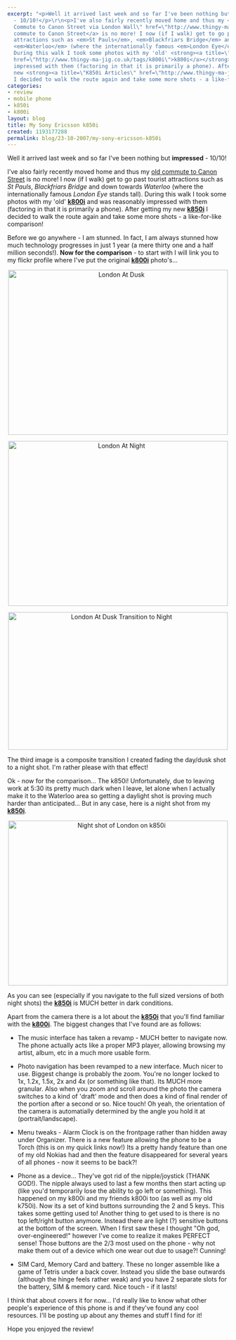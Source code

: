 ```yaml
---
excerpt: "<p>Well it arrived last week and so far I've been nothing but <strong>impressed</strong>
  - 10/10!</p>\r\n<p>I've also fairly recently moved home and thus my <a title=\"Old
  Commute to Canon Street via London Wall\" href=\"http://www.thingy-ma-jig.co.uk/blog/14-11-2006/my-walk-home\">old
  commute to Canon Street</a> is no more! I now (if I walk) get to go past tourist
  attractions such as <em>St Pauls</em>, <em>Blackfriars Bridge</em> and down towards
  <em>Waterloo</em> (where the internationally famous <em>London Eye</em> stands tall).
  During this walk I took some photos with my 'old' <strong><a title=\"k800i articles\"
  href=\"http://www.thingy-ma-jig.co.uk/tags/k800i\">k800i</a></strong> and was reasonably
  impressed with them (factoring in that it is primarily a phone). After getting my
  new <strong><a title=\"K850i Articles\" href=\"http://www.thingy-ma-jig.co.uk/tags/k850i\">k850i</a></strong>
  I decided to walk the route again and take some more shots - a like-for-like comparison!</p>\r\n"
categories:
- review
- mobile phone
- k850i
- k800i
layout: blog
title: My Sony Ericsson k850i
created: 1193177288
permalink: blog/23-10-2007/my-sony-ericsson-k850i
---
```

<p>Well it arrived last week and so far I've been nothing but <strong>impressed</strong> - 10/10!</p>
<p>I've also fairly recently moved home and thus my <a title="Old Commute to Canon Street via London Wall" href="http://www.thingy-ma-jig.co.uk/blog/14-11-2006/my-walk-home">old commute to Canon Street</a> is no more! I now (if I walk) get to go past tourist attractions such as <em>St Pauls</em>, <em>Blackfriars Bridge</em> and down towards <em>Waterloo</em> (where the internationally famous <em>London Eye</em> stands tall). During this walk I took some photos with my 'old' <strong><a title="k800i articles" href="http://www.thingy-ma-jig.co.uk/tags/k800i">k800i</a></strong> and was reasonably impressed with them (factoring in that it is primarily a phone). After getting my new <strong><a title="K850i Articles" href="http://www.thingy-ma-jig.co.uk/tags/k850i">k850i</a></strong> I decided to walk the route again and take some more shots - a like-for-like comparison!</p>
<!--break-->
<p>Before we go anywhere - I am stunned. In fact, I am always stunned how much technology progresses in just 1 year (a mere thirty one and a half million seconds!). <strong>Now for the comparison</strong> - to start with I will link you to my flickr profile where I've put the original <strong><a title="k800i articles" href="http://www.thingy-ma-jig.co.uk/tags/k800i">k800i</a></strong> photo's...</p>
<p style="text-align: center;"><a href="http://flickr.com/photos/nicholas-thompson/1716821630/"><img width="500" height="375" border="0" title="London At Dusk" alt="London At Dusk" src="http://farm3.static.flickr.com/2215/1716821630_b64a06684e.jpg" /></a></p>
<p style="text-align: center;"><a href="http://flickr.com/photos/nicholas-thompson/1716816858/"><img width="500" height="375" border="0" alt="London At Night" src="http://farm3.static.flickr.com/2367/1716816858_212bd4caca.jpg" title="London at Night" /></a></p>
<p style="text-align: center;"><a href="http://flickr.com/photos/nicholas-thompson/1716812960/"><img width="500" height="313" border="0" title="London At Dusk" alt="London At Dusk Transition to Night" src="http://farm3.static.flickr.com/2231/1716812960_36d36d3653.jpg" /></a></p>
<p>The third image is a composite transition I created fading the day/dusk shot to a night shot. I'm rather please with that effect!</p>
<p>Ok - now for the comparison... The k850i! Unfortunately, due to leaving work at 5:30 its pretty much dark when I leave, let alone when I actually make it to the Waterloo area so getting a daylight shot is proving much harder than anticipated... But in any case, here is a night shot from my <strong><a title="K850i Articles" href="http://www.thingy-ma-jig.co.uk/tags/k850i">k850i</a></strong>.</p>
<p style="text-align: center;"><a href="http://flickr.com/photos/nicholas-thompson/1715960551/"><img width="500" height="375" border="0" src="http://farm3.static.flickr.com/2092/1715960551_bdc555efe0.jpg" alt="Night shot of London on k850i" title="London by Night (k850i)" /></a></p>
<p>As you can see (especially if you navigate to the full sized versions of both night shots) the <strong><a title="K850i Articles" href="http://www.thingy-ma-jig.co.uk/tags/k850i">k850i</a></strong> is MUCH better in dark conditions.</p>
<p>Apart from the camera there is a lot about the <strong><a title="K850i Articles" href="http://www.thingy-ma-jig.co.uk/tags/k850i">k850i</a></strong> that you'll find familiar with the <strong><a title="k800i articles" href="http://www.thingy-ma-jig.co.uk/tags/k800i">k800i</a></strong>. The biggest changes that I've found are as follows:</p>
<ul>
    <li>
    <p>The music interface has taken a revamp - MUCH better to navigate now. The phone actually acts like a proper MP3 player, allowing browsing my artist, album, etc in a much more usable form.</p>
    </li>
    <li>
    <p>Photo navigation has been revamped to a new interface. Much nicer to use. Biggest change is probably the zoom. You're no longer locked to 1x, 1.2x, 1.5x, 2x and 4x (or something like that). Its MUCH more granular. Also when you zoom and scroll around the photo the camera switches to a kind of 'draft' mode and then does a kind of final render of the portion after a second or so. Nice touch! Oh yeah, the orientation of the camera is automatially determined by the angle you hold it at (portrait/landscape).</p>
    </li>
    <li>
    <p>Menu tweaks - Alarm Clock is on the frontpage rather than hidden away under Organizer. There is a new feature allowing the phone to be a Torch (this is on my quick links now!) Its a pretty handy feature than one of my old Nokias had and then the feature disappeared for several years of all phones - now it seems to be back?!</p>
    </li>
    <li>
    <p>Phone as a device... They've got rid of the nipple/joystick (THANK GOD!). The nipple always used to last a few months then start acting up (like you'd temporarily lose the ability to go left or something). This happened on my k800i and my friends k800i too (as well as my old k750i). Now its a set of kind buttons surrounding the 2 and 5 keys. This takes some getting used to! Another thing to get used to is there is no top left/right button anymore. Instead there are light (?) sensitive buttons at the bottom of the screen. When I first saw these I thought &quot;Oh god, over-engineered!&quot; however I've come to realize it makes PERFECT sense! Those buttons are the 2/3 most used on the phone - why not make them out of a device which one wear out due to usage?! Cunning!</p>
    </li>
    <li>
    <p>SIM Card, Memory Card and battery. These no longer assemble like a game of Tetris under a back cover. Instead you slide the base outwards (although the hinge feels rather weak) and you have 2 separate slots for the battery, SIM &amp; memory card. Nice touch - if it lasts!</p>
    </li>
</ul>
<p>I think that about covers it for now... I'd really like to know what other people's experience of this phone is and if they've found any cool resources. I'll be posting up about any themes and stuff I find for it!</p>
<p>Hope you enjoyed the review!</p>
